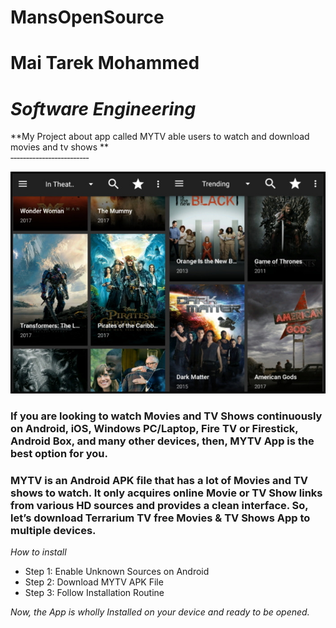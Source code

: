 # MansOpenSource
**Mai Tarek Mohammed**
 =========================
 *Software Engineering*
 =========================
 
 **My Project about app called MYTV able users to watch and download movies and tv shows **  
‐‐‐‐‐‐‐‐‐‐‐‐‐‐‐‐‐‐‐‐‐‐‐‐‐

![ Free Movies & tv shows Online](project.jpg)
### If you are looking to watch Movies and TV Shows continuously on Android, iOS, Windows PC/Laptop, Fire TV or Firestick, Android Box, and many other devices, then, MYTV App is the best option for you.
### MYTV is an Android APK file that has a lot of Movies and TV shows to watch. It only acquires online Movie or TV Show links from various HD sources and provides a clean interface. So, let’s download Terrarium TV free Movies & TV Shows App to multiple devices.

*How to install*  

* Step 1: Enable Unknown Sources on Android
* Step 2: Download MYTV APK File
* Step 3: Follow Installation Routine

*Now, the App is wholly Installed on your device and ready to be opened.*

